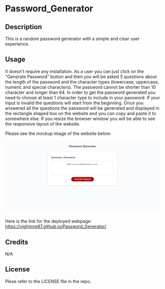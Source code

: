 # Password_Generator


## Description
This is a random password generator with a simple and clear user experience.
<br>

## Usage
It doesn't require any installation. As a user you can just click on the "Generate Password" button and then you will be asked 5 questions about the length of the password and the character types (lowercase, uppercase, numeric and special characters). The password cannot be shorter than 10 character and longer than 64. In order to get the password generated you need to choose at least 1 character type to include in your password. If your input is invalid the questions will start from the beginning. Once you answered all the questions the password will be generated and displayed in the rectangle shaped box on the website and you can copy and paste it to somewhere else. If you resize the browser window you will be able to see the responsive layout of the website.


Please see the mockup image of the website below:


<img src="assets/images/mockup-image.png" alt="Mockup image of the website" style="width:500px;"/>
<br>

Here is the link for the deployed webpage: https://vighimre87.github.io/Password_Generator/
<br>

## Credits
N/A
<br>

## License
Plese refer to the LICENSE file in the repo.
